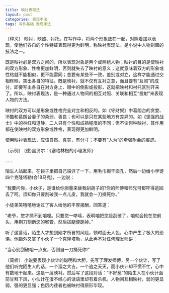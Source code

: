 ```yaml
---
title: 映衬表现法
layout: post
categories: 表现手法
tags: 写作基础 表现手法
---
```


〔释义〕 映衬，映照、衬托。在写作中，将两个形象放在一起，对照着加以表现，使他们各自的个性特征表现得更为鲜明，称映衬表现法。是小说中人物刻画的技法之一。

既是映衬必是双方之间的，所以表现对象是两个或两组人物；映衬的目的是使映衬的双方形象、性格更加鲜明，否则就失去了映衬的意义；这就意味着双方的形象或性格就不能相似，更不能雷同；总要有某些不一致，差别或对立，这样才能通过交相辉映，突出各自的特征。既是映衬，就不仅有互衬之意，而且要有“互照”的成分，即要写出各自在对方身上、眼中的倒影或投影，这就把映衬和衬托区别开来了。所以，映衬表现法，是一种通过人物间的相互对照、关联和相互“投射”来表现人物的方法。

映衬的双方可以是形象或性格完全对立和相反的。如《守财奴》中葛朗台的贪婪、冷酷和葛朗台妻子的柔弱、善良；也可以是只在某些地方有差异的。如《坚强的战士》中的林红和道静，二人只有个性和成熟程度的不同；但不论何种映衬，其作用都在使映衬的双方形象或性格，表现得更加鲜明。

使用映衬表现法，应该自然、真实，有分寸；不要有“人为”的牵强附会的痕迹。

〔示例〕 (德)黑贝尔：《塞格林根的小理发师》

……

陌生人站起来，在镜子里把自己端详了一下，用毛巾擦干面孔，然后一边给小学徒四个克隆塔勒(合18马克)，一边说：

“我要问你，小伙子，是谁给你胆量来替我刮胡子的?你的师傅和师兄可都吓得逃回去了呵。须知你只要刮破我一点儿皮，我就会一刀捅死你。”

小徒弟笑嘻嘻地谢过了客人给他的丰厚报酬，回答道：

“老爷，您才捅不到咱哩。只要您一哆嗦，表明咱把您脸刮破了，咱就会抢在您前头，用剃刀割断您的喉管，然后拔腿便跑掉。”

听了这番话，陌生人才想到刚才所冒的风险，顿时面无人色，心中产生了极大的恐惧。他额外又赏了小伙子一个克隆塔勒，从此再不对任何理发师讲：

“当心别刮破咱一点皮，否则自一刀捅死你!”

〔简析〕 小说要表现小伙计的聪明和大胆，先写了理发师傅，另一个伙计，写了他们听完陌生人的话，一个溜之大吉，一个逃之夭天，而小伙计却不慌不忙，心中有数地干起来。这是一层映衬。然后写了这段对话：“不好惹”的陌生人在小伙计面前甘拜下风，小伙计在漫不经心的话语里却有着杀机。人物间互相映衬，弱的更显弱，强的更显强；色厉内荏者也被映衬得原形毕现。 